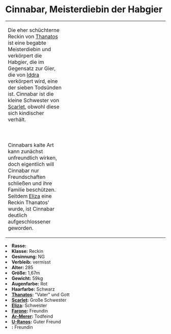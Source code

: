 # Cinnabar, Meisterdiebin der Habgier

<primary-label ref="npc"/>

<secondary-label ref="animus"/>

<secondary-label ref="sin"/>

<table>
<tr><td>
<p>
Die eher schüchterne Reckin von <a href="Thanatos.md">Thanatos</a> ist eine begabte Meisterdiebin und verkörpert die
Habgier, die im Gegensatz zur Gier, die von <a href="Iddra.md">Iddra</a> verkörpert wird, eine der sieben Todsünden
ist. Cinnabar ist die kleine Schwester von <a href="Scarlet.md">Scarlet</a>, obwohl diese sich kindischer verhält.
<br></br><br></br>
Cinnabars kalte Art kann zunächst unfreundlich wirken, doch eigentlich will Cinnabar nur Freundschaften schließen und
ihre Familie beschützen. Seitdem <a href="Eliza.md">Eliza</a> eine Reckin Thanatos' wurde, ist Cinnabar deutlich
aufgeschlossener geworden.
</p>

</td><td width="300">
<!-- Edit here -->
<img src="cinnabar.png" alt="" />
</td></tr>
</table>

<procedure title="Allgemeine Informationen">
<list columns="3">
<li><b>Rasse:</b> <a href="Folks.md" anchor="d-monen"></a></li>
<li><b>Klasse:</b> Reckin</li>
<li><b>Gesinnung:</b> NG</li>
<li><b>Verbleib:</b> vermisst</li>
</list>
</procedure>

<procedure title="Aussehen">
<list columns="3">
<li><b>Alter:</b> 285</li>
<li><b>Größe:</b> 1,67m</li>
<li><b>Gewicht:</b> 59kg</li>
<li><b>Augenfarbe:</b> Rot</li>
<li><b>Haarfarbe:</b> Schwarz</li>
<!-- <li><b>Maße:</b> 92/78-70-94</li> -->
</list>
</procedure>

<procedure title="Beziehungen">
<list columns="3">
<li><b><a href="Thanatos.md">Thanatos</a>:</b> "Vater" und Gott</li>
<li><b><a href="Scarlet.md">Scarlet</a>:</b> Große Schwester</li>
<li><b><a href="Eliza.md">Eliza</a>:</b> Schwester</li>
<li><b><a href="Farone.md">Farone</a>:</b> Freundin</li>
<li><b><a href="Ar-Merer.md">Ar-Merer</a>:</b> Todfeind</li>
<li><b><a href="U-Ranos.md">U-Ranos</a>:</b> Guter Freund</li>
<li><b><a href="Nayru.md"></a>:</b> Freundin</li>
</list>
</procedure>

<!--
## Notizen

- **Ziele:** 
- **Geheimnisse:** 
-->